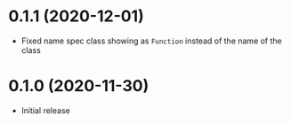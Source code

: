 # 0.1.1 (2020-12-01)

* Fixed name spec class showing as `Function` instead of the name of the class

# 0.1.0 (2020-11-30)

* Initial release
